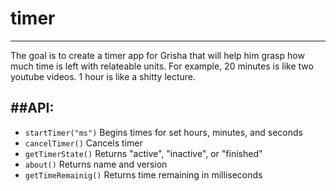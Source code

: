 # timer
----------------------------
The goal is to create a timer app for Grisha that will help him grasp how much time is
left with relateable units. For example, 20 minutes is like two youtube videos. 1 hour 
is like a shitty lecture.

##API:
----------------------------
- `startTimer("ms")` Begins times for set hours, minutes, and seconds
- `cancelTimer()` Cancels timer
- `getTimerState()` Returns "active", "inactive", or "finished"
- `about()` Returns name and version
- `getTimeRemainig()` Returns time remaining in milliseconds

